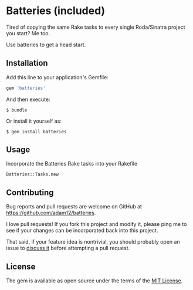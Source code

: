 # Batteries (included)

Tired of copying the same Rake tasks to every single Roda/Sinatra project you
start? Me too.

Use batteries to get a head start.

## Installation

Add this line to your application's Gemfile:

```ruby
gem 'batteries'
```

And then execute:

    $ bundle

Or install it yourself as:

    $ gem install batteries

## Usage

Incorporate the Batteries Rake tasks into your Rakefile

    Batteries::Tasks.new

## Contributing

Bug reports and pull requests are welcome on GitHub at https://github.com/adam12/batteries.

I love pull requests! If you fork this project and modify it, please ping me to see
if your changes can be incorporated back into this project.

That said, if your feature idea is nontrivial, you should probably open an issue to
[discuss it](http://www.igvita.com/2011/12/19/dont-push-your-pull-requests/)
before attempting a pull request.

## License

The gem is available as open source under the terms of the [MIT License](http://opensource.org/licenses/MIT).
